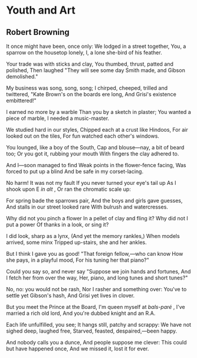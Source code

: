 # Youth and Art
## Robert Browning
It once might have been, once only:
We lodged in a street together,
You, a sparrow on the housetop lonely,
I, a lone she-bird of his feather.

Your trade was with sticks and clay,
You thumbed, thrust, patted and polished,
Then laughed "They will see some day
Smith made, and Gibson demolished."

My business was song, song, song;
I chirped, cheeped, trilled and twittered,
"Kate Brown's on the boards ere long,
And Grisi's existence embittered!"

I earned no more by a warble
Than you by a sketch in plaster;
You wanted a piece of marble,
I needed a music-master.

We studied hard in our styles,
Chipped each at a crust like Hindoos,
For air looked out on the tiles,
For fun watched each other's windows.

You lounged, like a boy of the South,
Cap and blouse—nay, a bit of beard too;
Or you got it, rubbing your mouth
With fingers the clay adhered to.

And I—soon managed to find
Weak points in the flower-fence facing,
Was forced to put up a blind
And be safe in my corset-lacing.

No harm! It was not my fault
If you never turned your eye's tail up
As I shook upon E _in alt_ ,
Or ran the chromatic scale up:

For spring bade the sparrows pair,
And the boys and girls gave guesses,
And stalls in our street looked rare
With bulrush and watercresses.

Why did not you pinch a flower
In a pellet of clay and fling it?
Why did not I put a power
Of thanks in a look, or sing it?

I did look, sharp as a lynx,
(And yet the memory rankles,)
When models arrived, some minx
Tripped up-stairs, she and her ankles.

But I think I gave you as good!
"That foreign fellow,—who can know
How she pays, in a playful mood,
For his tuning her that piano?"

Could you say so, and never say
"Suppose we join hands and fortunes,
And I fetch her from over the way,
Her, piano, and long tunes and short tunes?"

No, no: you would not be rash,
Nor I rasher and something over:
You've to settle yet Gibson's hash,
And Grisi yet lives in clover.

But you meet the Prince at the Board,
I'm queen myself at _bals-paré_ ,
I've married a rich old lord,
And you're dubbed knight and an R.A.

Each life unfulfilled, you see;
It hangs still, patchy and scrappy:
We have not sighed deep, laughed free,
Starved, feasted, despaired,—been happy.

And nobody calls you a dunce,
And people suppose me clever:
This could but have happened once,
And we missed it, lost it for ever.